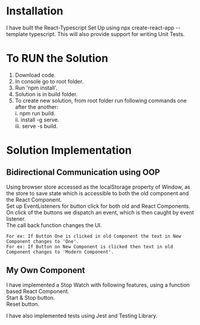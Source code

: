 # Installation
I have built the React-Typescript Set Up using npx create-react-app --template typescript. This will also provide support for writing Unit Tests.

# To RUN the Solution
1. Download code.
2. In console go to root folder.
3. Run 'npm install'.
4. Solution is in build folder.
5. To create new solution, from root folder run following commands one after the another:\
i. npm run build.\
ii. install -g serve.\
iii. serve -s build.

# Solution Implementation
## Bidirectional Communication using OOP
Using browser store accessed as the localStorage property of Window, as the store to save state which is accessible to both the old component and the React Component.\
Set up EventListeners for button click for both old and React Components.\
On click of the buttons we dispatch an event, which is then caught by event listener.\
The call back function changes the UI.

    For ex: If Button One is clicked in old Component the text in New Component changes to 'One'.
    For ex: If Button on New Component is clicked then text in old Component changes to 'Modern Component'.

## My Own Component
I have implemented a Stop Watch with following features, using a function based React Component.\
    Start & Stop button.\
    Reset button.

I have also implemented tests using Jest and Testing Library.


